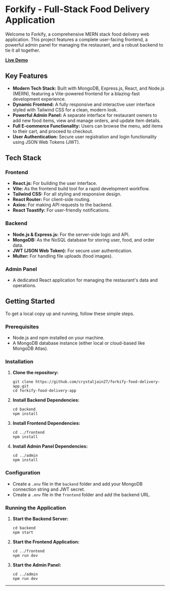 # Forkify - Full-Stack Food Delivery Application

Welcome to Forkify, a comprehensive MERN stack food delivery web application. This project features a complete user-facing frontend, a powerful admin panel for managing the restaurant, and a robust backend to tie it all together.

[**Live Demo**](https://forkify-food-delivery-app-crystal-jains-projects.vercel.app/login)

## Key Features

- **Modern Tech Stack:** Built with MongoDB, Express.js, React, and Node.js (MERN), featuring a Vite-powered frontend for a blazing-fast development experience.
- **Dynamic Frontend:** A fully responsive and interactive user interface styled with Tailwind CSS for a clean, modern look.
- **Powerful Admin Panel:** A separate interface for restaurant owners to add new food items, view and manage orders, and update item details.
- **Full E-commerce Functionality:** Users can browse the menu, add items to their cart, and proceed to checkout.
- **User Authentication:** Secure user registration and login functionality using JSON Web Tokens (JWT).

## Tech Stack

### Frontend
- **React.js:** For building the user interface.
- **Vite:** As the frontend build tool for a rapid development workflow.
- **Tailwind CSS:** For all styling and responsive design.
- **React Router:** For client-side routing.
- **Axios:** For making API requests to the backend.
- **React Toastify:** For user-friendly notifications.

### Backend
- **Node.js & Express.js:** For the server-side logic and API.
- **MongoDB:** As the NoSQL database for storing user, food, and order data.
- **JWT (JSON Web Token):** For secure user authentication.
- **Multer:** For handling file uploads (food images).

### Admin Panel
- A dedicated React application for managing the restaurant's data and operations.

## Getting Started

To get a local copy up and running, follow these simple steps.

### Prerequisites

- Node.js and npm installed on your machine.
- A MongoDB database instance (either local or cloud-based like MongoDB Atlas).

### Installation

1.  **Clone the repository:**
    ```
    git clone https://github.com/crystaljain27/forkify-food-delivery-app.git
    cd forkify-food-delivery-app
    ```

2.  **Install Backend Dependencies:**
    ```
    cd backend
    npm install
    ```

3.  **Install Frontend Dependencies:**
    ```
    cd ../frontend
    npm install
    ```

4.  **Install Admin Panel Dependencies:**
    ```
    cd ../admin
    npm install
    ```

### Configuration

- Create a `.env` file in the `backend` folder and add your MongoDB connection string and JWT secret.
- Create a `.env` file in the `frontend` folder and add the backend URL.

### Running the Application

1.  **Start the Backend Server:**
    ```
    cd backend
    npm start
    ```

2.  **Start the Frontend Application:**
    ```
    cd ../frontend
    npm run dev
    ```

3.  **Start the Admin Panel:**
    ```
    cd ../admin
    npm run dev
    ```

---
